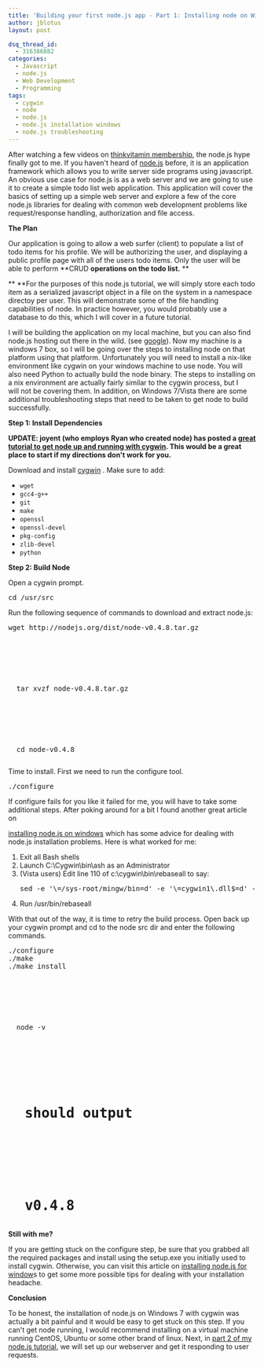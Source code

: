 ```yaml
---
title: 'Building your first node.js app - Part 1: Installing node on Windows 7'
author: jblotus
layout: post

dsq_thread_id:
  - 316386882
categories:
  - Javascript
  - node.js
  - Web Development
  - Programming
tags:
  - cygwin
  - node
  - node.js
  - node.js installation windows
  - node.js troubleshooting
---
```

After watching a few videos on [thinkvitamin membership][1], the node.js hype finally got to me. If you haven't heard of [node.js][2] before, it is an application framework which allows you to write server side programs using javascript. An obvious use case for node.js is as a web server and we are going to use it to create a simple todo list web application. This application will cover the basics of setting up a simple web server and explore a few of the core node.js libraries for dealing with common web development problems like request/response handling, authorization and file access.

**The Plan**

Our application is going to allow a web surfer (client) to populate a list of todo items for his profile. We will be authorizing the user, and displaying a public profile page with all of the users todo items. Only the user will be able to perform **CRUD **operations on the todo list.** **

** **For the purposes of this node.js tutorial, we will simply store each todo item as a serialized javascript object in a file on the system in a namespace directoy per user. This will demonstrate some of the file handling capabilities of node. In practice however, you would probably use a database to do this, which I will cover in a future tutorial.

I will be building the application on my local machine, but you can also find node.js hosting out there in the wild. (see [google][3]). Now my machine is a windows 7 box, so I will be going over the steps to installing node on that platform using that platform. Unfortunately you will need to install a nix-like environment like cygwin on your windows machine to use node. You will also need Python to actually build the node binary. The steps to installing on a nix environment are actually fairly similar to the cygwin process, but I will not be covering them. In addition, on Windows 7/Vista there are some additional troubleshooting steps that need to be taken to get node to build successfully.

**Step 1: Install Dependencies**

**UPDATE: joyent (who employs Ryan who created node) has posted a [great tutorial to get node up and running with cygwin][4]. This would be a great place to start if my directions don't work for you.**

Download and install [cygwin][5] . Make sure to add:

  * `wget`
  * `gcc4-g++`
  * `git`
  * `make`
  * `openssl`
  * `openssl-devel`
  * `pkg-config`
  * `zlib-devel`
  * `python`

**Step 2: Build Node**

Open a cygwin prompt.

<pre class="brush:shell">cd /usr/src</pre> Run the following sequence of commands to download and extract node.js:

<pre class="brush:shell">wget http://nodejs.org/dist/node-v0.4.8.tar.gz</p>



<p>
  tar xvzf node-v0.4.8.tar.gz
</p>



<p>
  cd node-v0.4.8</pre>
  Time to install. First we need to run the configure tool.


  <pre class="brush:shell">./configure</pre>
  If configure fails for you like it failed for me, you will have to take some additional steps. After poking around for a bit I found another great article on

  <a href="http://boxysystems.com/index.php/step-by-step-instructions-to-install-nodejs-on-windows"> installing node.js on windows</a> which has some advice for dealing with node.js installation problems. Here is what worked for me:
</p>



<ol>
  <li>
    Exit all Bash shells
  </li>


  <li>
    Launch C:\Cygwin\bin\ash as an Administrator
  </li>


  <li>
    (Vista users) Edit line 110 of c:\cygwin\bin\rebaseall to say:
    <pre>sed -e '\=/sys-root/mingw/bin=d' -e '\=cygwin1\.dll$=d' -e '\=cyglsa.*\.dll$=d' -e 's=^=/=' >;"$TmpFile"</pre>

  </li>


  <li>
    Run /usr/bin/rebaseall
  </li>

</ol>



<p>
  With that out of the way, it is time to retry the build process. Open back up your cygwin prompt and cd to the node src dir and enter the following commands.


  <pre class="brush:shell">./configure
./make
./make install</p>



<p>
  node -v
</p>



<h1>
  should output
</h1>



<h1>
  v0.4.8</pre>
</h1>



<p>
  <strong>Still with me?</strong>
</p>



<p>
  If you are getting stuck on the configure step, be sure that you grabbed all the required packages and install using the setup.exe you initially used to install cygwin. Otherwise, you can visit this article on <a href="http://boxysystems.com/index.php/step-by-step-instructions-to-install-nodejs-on-windows">installing node.js for window</a>s to get some more possible tips for dealing with your installation headache.
</p>



<p>
  <strong>Conclusion</strong>
</p>



<p>
  To be honest, the installation of node.js on Windows 7 with cygwin was actually a bit painful and it would be easy to get stuck on this step. If you can't get node running, I would recommend installing on a virtual machine running CentOS, Ubuntu or some other brand of linux. Next, in <a href="http://www.jblotus.com/2011/05/30/building-your-first-node-js-app-%E2%80%93-part-2-building-the-web-server-and-request-dispatcher/">part 2 of my node.js tutorial</a>, we will set up our webserver and get it responding to user requests.
</p>



<p>
  &nbsp;
</p>

 [1]: http://membership.thinkvitamin.com/?aid=212&utm_source=aff
 [2]: http://nodejs.org/
 [3]: http://www.google.com/search?aq=f&sourceid=chrome&ie=UTF-8&q=node.js+hosting
 [4]: https://github.com/joyent/node/wiki/Building-node.js-on-Cygwin-(Windows)
 [5]: http://cygwin.com/install.html
